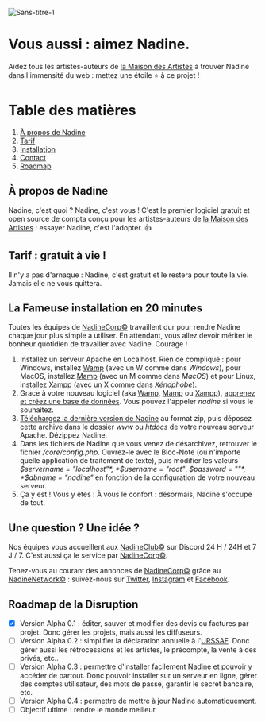 ![Sans-titre-1](https://user-images.githubusercontent.com/74113050/116277970-03eeb880-a754-11eb-9567-84a5b0099e57.jpg)




# Vous aussi : aimez Nadine.

Aidez tous les artistes-auteurs de [la Maison des Artistes](https://www.lamaisondesartistes.fr/) à trouver Nadine dans l'immensité du web : mettez une étoile ⭐ à ce projet !


# Table des matières
1. [À propos de Nadine](#à-propos-de-nadine)
1. [Tarif](#tarif--gratuit-à-vie-)
1. [Installation](#la-fameuse-installation-en-20-minutes)
1. [Contact](#une-question--une-idée-)
1. [Roadmap](#roadmap-de-la-disruption)


## À propos de Nadine

Nadine, c'est quoi ? Nadine, c'est vous ! C'est le premier logiciel gratuit et open source de compta conçu pour les artistes-auteurs de [la Maison des Artistes](https://www.lamaisondesartistes.fr/) : essayer Nadine, c'est l'adopter. 👍

## Tarif : gratuit à vie !

Il n'y a pas d'arnaque : Nadine, c'est gratuit et le restera pour toute la vie. Jamais elle ne vous quittera.

## La Fameuse installation en 20 minutes

Toutes les équipes de [NadineCorp©](http://nadinecorp.net/) travaillent dur pour rendre Nadine chaque jour plus simple a utiliser. En attendant, vous allez devoir mériter le bonheur quotidien de travailler avec Nadine. Courage !

1. Installez un serveur Apache en Localhost. Rien de compliqué : pour Windows, installez [Wamp](https://www.wampserver.com/) (avec un W comme dans *Windows*), pour MacOS, installez [Mamp](https://www.mamp.info/en/downloads/) (avec un M comme dans *MacOS*) et pour Linux, installez [Xampp](https://www.apachefriends.org/fr/index.html) (avec un X comme dans *Xénophobe*).
1. Grace à votre nouveau logiciel (aka [Wamp](https://www.wampserver.com/), [Mamp](https://www.mamp.info/en/downloads/) ou [Xampp](https://www.apachefriends.org/fr/index.html)), [apprenez et créez une base de données](https://www.google.com/search?q=comment+cr%C3%A9er+une+base+de+donn%C3%A9e+avec+wamp). Vous pouvez l'appeler *nadine* si vous le souhaitez.
1. [Téléchargez la dernière version de Nadine](https://github.com/Nadine-Corp/Nadine/archive/main.zip) au format zip, puis déposez cette archive dans le dossier *www* ou *htdocs* de votre nouveau serveur Apache. Dézippez Nadine.
1. Dans les fichiers de Nadine que vous venez de désarchivez, retrouver le fichier */core/config.php*. Ouvrez-le avec le Bloc-Note (ou n'importe quelle application de traitement de texte), puis modifier les valeurs  *$servername = "localhost"*, *$username = "root"*, *$password = ""*, *$dbname = "nadine"* en fonction de la configuration de votre nouveau serveur.
1. Ça y est ! Vous y êtes ! À vous le confort : désormais, Nadine s'occupe de tout.


## Une question ? Une idée ?

Nos équipes vous accueillent aux [NadineClub©](https://discord.gg/Fg2m8gvdWR) sur Discord 24 H / 24H et 7 J / 7. C'est aussi ça le service par [NadineCorp©](http://nadinecorp.net/).

Tenez-vous au courant des annonces de [NadineCorp©](http://nadinecorp.net/) grâce au [NadineNetwork©](https://lnk.bio/nadinecorp) : suivez-nous sur [Twitter](https://twitter.com/NadineCorp), [Instagram](https://www.instagram.com/nadinecorpofficiel/) et [Facebook](https://www.facebook.com/NadineCorpOfficiel).


## Roadmap de la Disruption

- [x] Version Alpha 0.1 : éditer, sauver et modifier des devis ou factures par projet. Donc gérer les projets, mais aussi les diffuseurs.
- [ ] Version Alpha 0.2 : simplifier la déclaration annuelle à l'[URSSAF](https://www.artistes-auteurs.urssaf.fr/). Donc gérer aussi les rétrocessions et les artistes, le précompte, la vente à des privés, etc..
- [ ] Version Alpha 0.3 : permettre d'installer facilement Nadine et pouvoir y accéder de partout. Donc pouvoir installer sur un serveur en ligne, gérer des comptes utilisateur, des mots de passe, garantir le secret bancaire, etc.
- [ ] Version Alpha 0.4 : permettre de mettre à jour Nadine automatiquement.
- [ ] Objectif ultime : rendre le monde meilleur.
